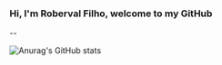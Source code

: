 ### Hi, I'm Roberval Filho, welcome to my GitHub

--

![Anurag's GitHub stats](https://github-readme-stats.vercel.app/api?username=rslfilho&show_icons=true&theme=dark)

<!--
**rslfilho/rslfilho** is a ✨ _special_ ✨ repository because its `README.md` (this file) appears on your GitHub profile.

Here are some ideas to get you started:

- 🔭 I’m currently working on ...
- 🌱 I’m currently learning ...
- 👯 I’m looking to collaborate on ...
- 🤔 I’m looking for help with ...
- 💬 Ask me about ...
- 📫 How to reach me: ...
- 😄 Pronouns: ...
- ⚡ Fun fact: ...
-->

